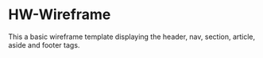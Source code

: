 # HW-Wireframe

This a basic wireframe template displaying the header, nav, section, article, aside and footer tags.